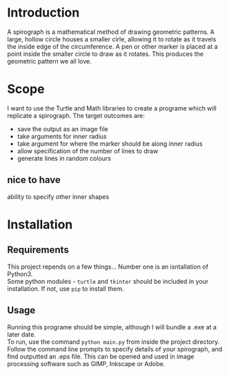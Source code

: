 # Introduction

A spirograph is a mathematical method of drawing geometric patterns. A large, hollow circle houses a smaller cirle, allowing it to rotate as it travels the inside edge of the circumference. A pen or other marker is placed at a point inside the smaller circle to draw as it rotates. This produces the geometric pattern we all love.

# Scope

I want to use the Turtle and Math libraries to create a programe which will replicate a spirograph.
The target outcomes are:

- save the output as an image file
- take arguments for inner radius
- take argument for where the marker should be along inner radius
- allow specification of the number of lines to draw
- generate lines in random colours

## nice to have

ability to specify other inner shapes

# Installation

## Requirements

This project repends on a few things... Number one is an isntallation of Python3.  
Some python modules - `turtle` and `tkinter` should be included in your installation. If not, use `pip` to install them.

## Usage

Running this programe should be simple, although I will bundle a .exe at a later date.  
To run, use the command `python main.py` from inside the project directory.  
Follow the command line prompts to specify details of your spirograph, and find outputted an .eps file. This can be opened and used in image processing software such as GIMP, Inkscape or Adobe.
